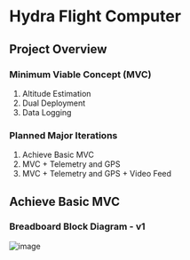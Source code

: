 # Hydra Flight Computer

## Project Overview
### Minimum Viable Concept (MVC)
1. Altitude Estimation
2. Dual Deployment
3. Data Logging

### Planned Major Iterations
1. Achieve Basic MVC
2. MVC + Telemetry and GPS
3. MVC + Telemetry and GPS + Video Feed

## Achieve Basic MVC
### Breadboard Block Diagram - v1
![image](https://github.com/user-attachments/assets/51bd0848-5fb7-4b26-a7a0-a43811c4bb36)
